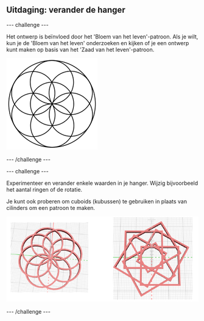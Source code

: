 ## Uitdaging: verander de hanger

--- challenge ---

Het ontwerp is beïnvloed door het 'Bloem van het leven'-patroon. Als je wilt, kun je de 'Bloem van het leven' onderzoeken en kijken of je een ontwerp kunt maken op basis van het 'Zaad van het leven'-patroon.

![schermafbeelding](images/pendant-seed-of-life.png)

--- /challenge ---

--- challenge ---

Experimenteer en verander enkele waarden in je hanger. Wijzig bijvoorbeeld het aantal ringen of de rotatie.

Je kunt ook proberen om cuboids (kubussen) te gebruiken in plaats van cilinders om een patroon te maken.

![schermafbeelding](images/pendant-challenge.png)

--- /challenge ---


